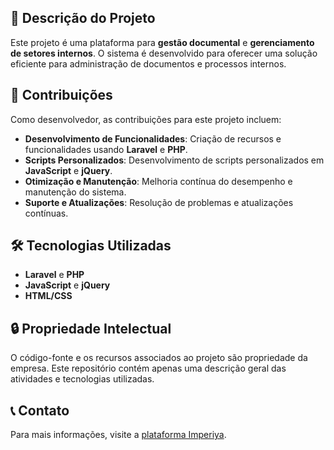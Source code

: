 ## 🌟 Descrição do Projeto

Este projeto é uma plataforma para **gestão documental** e **gerenciamento de setores internos**. O sistema é desenvolvido para oferecer uma solução eficiente para administração de documentos e processos internos.

## 🔧 Contribuições

Como desenvolvedor, as contribuições para este projeto incluem:

-  **Desenvolvimento de Funcionalidades**: Criação de recursos e funcionalidades usando **Laravel** e **PHP**.
-  **Scripts Personalizados**: Desenvolvimento de scripts personalizados em **JavaScript** e **jQuery**.
-  **Otimização e Manutenção**: Melhoria contínua do desempenho e manutenção do sistema.
-  **Suporte e Atualizações**: Resolução de problemas e atualizações contínuas.

## 🛠️ Tecnologias Utilizadas

- **Laravel** e **PHP**
- **JavaScript** e **jQuery**
- **HTML/CSS**

## 🔒 Propriedade Intelectual

O código-fonte e os recursos associados ao projeto são propriedade da empresa. Este repositório contém apenas uma descrição geral das atividades e tecnologias utilizadas.

## 📞 Contato

Para mais informações, visite a [plataforma Imperiya](https://imperiya.tech/login).
